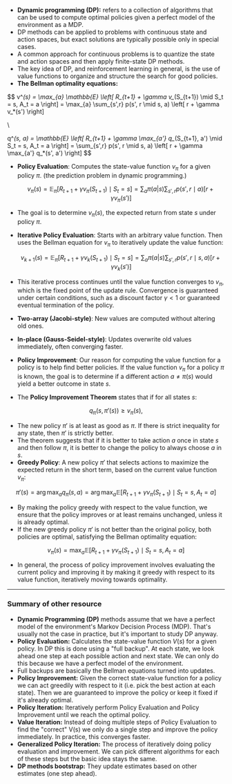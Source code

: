 - **Dynamic programming (DP):** refers to a collection of algorithms that can be used to compute optimal policies given a perfect model of the environment as a MDP.
- DP methods can be applied to problems with continuous state and action spaces, but exact solutions are typically possible only in special cases.
- A common approach for continuous problems is to quantize the state and action spaces and then apply finite-state DP methods.
- The key idea of DP, and reinforcement learning in general, is the use of value functions to organize and structure the search for good policies.
- **The Bellman optimality equations:**

$$
v^*(s) = \max_{a} \mathbb{E} \left[ R_{t+1} + \gamma v_*(S_{t+1}) \mid S_t = s, A_t = a \right] = \max_{a} \sum_{s',r} p(s', r \mid s, a) \left[ r + \gamma v_*(s') \right]

\\

q^*(s, a) = \mathbb{E} \left[ R_{t+1} + \gamma \max_{a'} q_*(S_{t+1}, a') \mid S_t = s, A_t = a \right] = \sum_{s',r} p(s', r \mid s, a) \left[ r + \gamma \max_{a'} q_*(s', a') \right]
$$

- **Policy Evaluation**: Computes the state-value function $v_\pi$ for a given policy $\pi$. (the prediction problem in dynamic programming.)

  $$
  v_\pi(s) = \mathbb{E}_\pi \left[ R_{t+1} + \gamma v_\pi(S_{t+1}) \mid S_t = s \right]  = \sum_{a} \pi(a|s) \sum_{s', r} p(s', r \mid a) \left[ r + \gamma v_\pi(s') \right]
  $$
- The goal is to determine $v_\pi(s)$, the expected return from state $s$ under policy $\pi$.
- **Iterative Policy Evaluation**: Starts with an arbitrary value function. Then uses the Bellman equation for $v_\pi$ to iteratively update the value function:

  $$
  v_{k+1}(s) = \mathbb{E}_\pi \left[ R_{t+1} + \gamma v_k(S_{t+1}) \mid S_t = s \right]  = \sum_{a} \pi(a|s) \sum_{s', r} p(s', r \mid s, a) \left[ r + \gamma v_k(s') \right]
  $$
- This iterative process continues until the value function converges to $v_\pi$, which is the fixed point of the update rule. Convergence is guaranteed under certain conditions, such as a discount factor $\gamma < 1$ or guaranteed eventual termination of the policy.
- **Two-array (Jacobi-style)**: New values are computed without altering old ones.
- **In-place (Gauss-Seidel-style)**: Updates overwrite old values immediately, often converging faster.
- **Policy Improvement**: Our reason for computing the value function for a policy is to help find better policies. If the value function $v_\pi$ for a policy $\pi$ is known, the goal is to determine if a different action $a \neq \pi(s)$ would yield a better outcome in state $s$.
- The **Policy Improvement Theorem** states that if for all states $s$:

$$
q_\pi(s, \pi'(s)) \geq v_\pi(s),
$$

- The new policy $\pi'$ is at least as good as $\pi$. If there is strict inequality for any state, then $\pi'$ is strictly better.
- The theorem suggests that if it is better to take action $a$ once in state $s$ and then follow $\pi$, it is better to change the policy to always choose $a$ in $s$.
- **Greedy Policy**: A new policy $\pi'$ that selects actions to maximize the expected return in the short term, based on the current value function $v_\pi$:

$$
\pi'(s) = \arg\max_a q_\pi(s, a) = \arg\max_a \mathbb{E} \left[ R_{t+1} + \gamma v_\pi(S_{t+1}) \mid S_t = s, A_t = a \right]
$$

- By making the policy greedy with respect to the value function, we ensure that the policy improves or at least remains unchanged, unless it is already optimal.
- If the new greedy policy $\pi'$ is not better than the original policy, both policies are optimal, satisfying the Bellman optimality equation:

$$
v_\pi(s) = \max_a \mathbb{E} \left[ R_{t+1} + \gamma v_\pi(S_{t+1}) \mid S_t = s, A_t = a \right]
$$

- In general, the process of policy improvement involves evaluating the current policy and improving it by making it greedy with respect to its value function, iteratively moving towards optimality.

---

### Summary of other resource

- **Dynamic Programming (DP)** methods assume that we have a perfect model of the environment's Markov Decision Process (MDP). That's usually not the case in practice, but it's important to study DP anyway.
- **Policy Evaluation:** Calculates the state-value function $V(s)$ for a given policy. In DP this is done using a "full backup". At each state, we look ahead one step at each possible action and next state. We can only do this because we have a perfect model of the environment.
- Full backups are basically the Bellman equations turned into updates.
- **Policy Improvement:** Given the correct state-value function for a policy we can act greedily with respect to it (i.e. pick the best action at each state). Then we are guaranteed to improve the policy or keep it fixed if it's already optimal.
- **Policy Iteration:** Iteratively perform Policy Evaluation and Policy Improvement until we reach the optimal policy.
- **Value Iteration:** Instead of doing multiple steps of Policy Evaluation to find the "correct" V(s) we only do a single step and improve the policy immediately. In practice, this converges faster.
- **Generalized Policy Iteration:** The process of iteratively doing policy evaluation and improvement. We can pick different algorithms for each of these steps but the basic idea stays the same.
- **DP methods bootstrap:** They update estimates based on other estimates (one step ahead).
